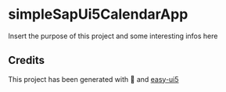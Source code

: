 # simpleSapUi5CalendarApp

Insert the purpose of this project and some interesting infos here

## Credits

This project has been generated with 💙 and [easy-ui5](https://github.com/SAP)
